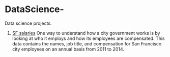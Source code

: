 # DataScience-
Data science projects.

1. [SF salaries](https://www.kaggle.com/kaggle/sf-salaries)
One way to understand how a city government works is by looking at who it employs and how its employees are compensated. This data contains the names, job title, and compensation for San Francisco city employees on an annual basis from 2011 to 2014.

